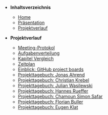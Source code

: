 * <b> Inhaltsverzeichnis </b>
  * [Home](/)
  * [Präsentation](Präsentation/ ":ignore title")  
  * [Projektverlauf](/Projektverlauf/README.md)
  
* <b> Projektverlauf </b>
  * [Meeting-Protokol](Projektverlauf/Meeting-Protokol.md)
  * [Aufgabenverteilung](Projektverlauf/Aufgabenverteilung.md)
  * [Kapitel Vergleich](Projektverlauf/KapitelVergleich.md)
  * [Zeitplan](Projektverlauf/Zeitplan.md)
  * [Einblick: GitHub project boards](Projektverlauf/GithubProjectBoards.md)
  * [Projekttagebuch: Jonas Ahrend](Projektverlauf/JonasAhrend.md)
  * [Projekttagebuch: Christian Krebel](Projektverlauf/ChristianKrebel.md)
  * [Projekttagebuch: Julian Wasilewski](Projektverlauf/JulianWasilewski.md)
  * [Projekttagebuch: Hannes Rueffer](Projektverlauf/HannesRueffer.md)
  * [Projekttagebuch: Chamoun Simon Safar](Projektverlauf/ChamounSimonSafar.md)
  * [Projekttagebuch: Florian Buller](Projektverlauf/FlorianBuller.md)
  * [Projekttagebuch: Eugen Klat](Projektverlauf/EugenKlat.md)
  

